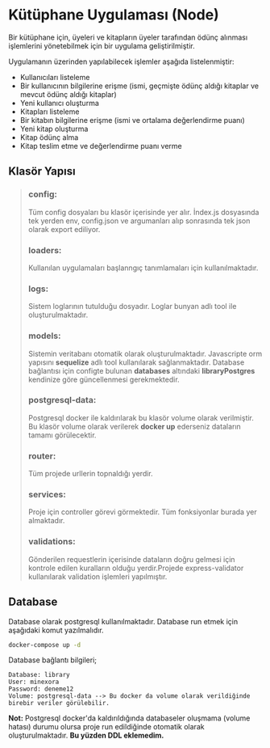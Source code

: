 # Kütüphane Uygulaması (Node)
Bir kütüphane için, üyeleri ve kitapların üyeler tarafından ödünç alınması işlemlerini yönetebilmek
için bir uygulama geliştirilmiştir.

Uygulamanın üzerinden yapılabilecek işlemler aşağıda listelenmiştir:
- Kullanıcıları listeleme
- Bir kullanıcının bilgilerine erişme (ismi, geçmişte ödünç aldığı kitaplar ve mevcut ödünç aldığı kitaplar)
- Yeni kullanıcı oluşturma
- Kitapları listeleme
- Bir kitabın bilgilerine erişme (ismi ve ortalama değerlendirme puanı)
- Yeni kitap oluşturma
- Kitap ödünç alma
- Kitap teslim etme ve değerlendirme puanı verme

## Klasör Yapısı
> ### **config**:
> Tüm config dosyaları bu klasör içerisinde yer alır. İndex.js dosyasında tek yerden env, config.json ve argumanları alıp sonrasında tek json olarak export ediliyor.
> ### **loaders**:
> Kullanılan uygulamaları başlanngıç tanımlamaları için kullanılmaktadır.
> ### **logs**:
> Sistem loglarının tutulduğu dosyadır. Loglar bunyan adlı tool ile oluşturulmaktadır.
> ### **models**:
> Sistemin veritabanı otomatik olarak oluşturulmaktadır. Javascripte orm yapısını **sequelize** adlı tool kullanılarak sağlanmaktadır. Database bağlantısı için configte bulunan **databases** altındaki **libraryPostgres** kendinize göre güncellenmesi gerekmektedir.
> ### **postgresql-data**:
> Postgresql docker ile kaldırılarak bu klasör volume olarak verilmiştir. Bu klasör volume olarak verilerek **docker up** ederseniz dataların tamamı görülecektir.
> ### **router**: 
> Tüm projede urllerin topnaldığı yerdir.
> ### **services**:
> Proje için controller görevi görmektedir. Tüm fonksiyonlar burada yer almaktadır.
> ### **validations**:
> Gönderilen requestlerin içerisinde dataların doğru gelmesi için kontrole edilen kuralların olduğu yerdir.Projede express-validator kullanılarak validation işlemleri yapılmıştır.

## Database
Database olarak postgresql kullanılmaktadır. Database run etmek için aşağıdaki komut yazılmalıdır.
```bash
docker-compose up -d 
```
Database bağlantı bilgileri;

    Database: library
    User: minexora
    Password: deneme12
    Volume: postgresql-data --> Bu docker da volume olarak verildiğinde birebir veriler görülebilir.

**Not:** Postgresql docker'da kaldırıldığında databaseler oluşmama (volume hatası) durumu olursa proje run edildiğinde otomatik olarak oluşturulmaktadır.
**Bu yüzden DDL eklemedim.**